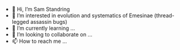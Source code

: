 - 👋 Hi, I’m Sam Standring
- 👀 I’m interested in evolution and systematics of Emesinae (thread-legged assassin bugs)
- 🌱 I’m currently learning ...
- 💞️ I’m looking to collaborate on ...
- 📫 How to reach me ...

<!---
ssmit038/ssmit038 is a ✨ special ✨ repository because its `README.md` (this file) appears on your GitHub profile.
You can click the Preview link to take a look at your changes.
--->
